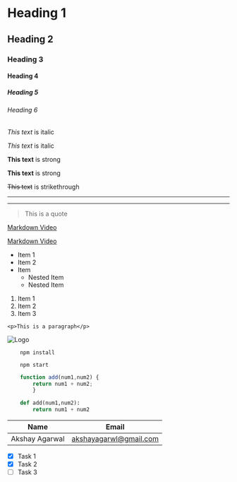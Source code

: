 <!-- Heading -->
# Heading 1
## Heading 2
### Heading 3
#### Heading 4
##### Heading 5
###### Heading 6


<!-- Italics -->
*This text* is italic

_This text_ is italic

<!-- Strong -->
**This text** is strong

__This text__ is strong

<!-- Strikethrough -->
~~This text~~ is strikethrough

<!-- Horizontal Rule -->

---
___

<!-- Blockquote -->

>This is a quote

<!-- Links -->
[Markdown Video](https://www.youtube.com/watch?v=HUBNt18RFbo)

[Markdown Video](https://www.youtube.com/watch?v=HUBNt18RFbo "Youtube video")


<!-- UL -->
* Item 1
* Item 2
* Item 
  * Nested Item 
  * Nested Item 

<!-- OL -->
1. Item 1
2. Item 2
3. Item 3

<!-- Inline Code Block -->
`<p>This is a paragraph</p>`

<!-- Images -->
![Logo](https://99designs-blog.imgix.net/blog/wp-content/uploads/2018/07/attachment_36434417-e1531897536884.jpg?auto=format&q=60&fit=max&w=930)


<!-- Github Markdown -->

<!-- Code Blocks -->
```
    npm install

    npm start

```

```javascript
    function add(num1,num2) {
        return num1 + num2;
        }
```

```python
    def add(num1,num2):
        return num1 + num2

```

<!-- Tables -->

| Name           | Email                 |
|----------------|-----------------------|
| Akshay Agarwal | akshayagarwl@gmail.com|


<!-- Task lists -->

* [x] Task 1
* [x] Task 2
* [ ] Task 3